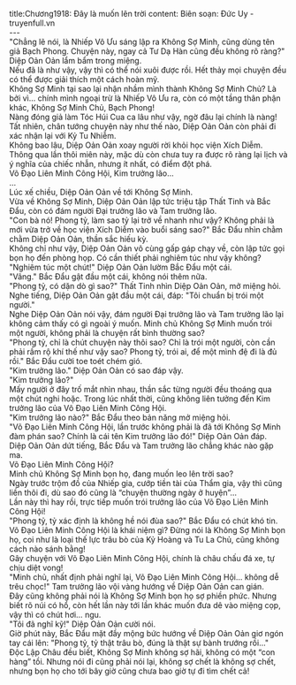 title:Chương1918: Đây là muốn lên trời
content:
Biên soạn: Đức Uy - truyenfull.vn<br>---<br>"Chẳng lẽ nói, là Nhiếp Vô Ưu sáng lập ra Không Sợ Minh, cũng dùng tên giả Bạch Phong. Chuyện này, ngay cả Tư Dạ Hàn cũng đều không rõ ràng?" Diệp Oản Oản lẩm bẩm trong miệng.<br>Nếu đã là như vậy, vậy thì có thể nói xuôi được rồi. Hết thảy mọi chuyện đều có thể được giải thích một cách hoàn mỹ.<br>Không Sợ Minh tại sao lại nhận nhầm mình thành Không Sợ Minh Chủ? Là bởi vì... chính mình ngoại trừ là Nhiếp Vô Ưu ra, còn có một tầng thân phận khác, Không Sợ Minh Chủ, Bạch Phong!<br>Nàng đóng giả làm Tóc Húi Cua ca lâu như vậy, ngờ đâu lại chính là nàng!<br>Tất nhiên, chân tướng chuyện này như thế nào, Diệp Oản Oản còn phải đi xác nhận lại với Kỷ Tu Nhiễm.<br>Không bao lâu, Diệp Oản Oản xoay người rời khỏi học viện Xích Diễm.<br>Thông qua lần thôi miên này, mặc dù còn chưa tuy ra được rõ ràng lại lịch và ý nghĩa của chiếc nhẫn, nhưng ít nhất, có điểm đột phá.<br>Võ Đạo Liên Minh Công Hội, Kim trưởng lão...<br>…<br>Lúc xế chiều, Diệp Oản Oản về tới Không Sợ Minh.<br>Vừa về Không Sợ Minh, Diệp Oản Oản lập tức triệu tập Thất Tinh và Bắc Đẩu, còn có đám người Đại trưởng lão và Tam trưởng lão.<br>"Con bà nó! Phong tỷ, làm sao tỷ lại trở về nhanh như vậy? Không phải là mới vừa trở về học viện Xích Diễm vào buổi sáng sao?" Bắc Đẩu nhìn chằm chằm Diệp Oản Oản, thần sắc hiếu kỳ.<br>Không chỉ như vậy, Diệp Oản Oản vô cùng gấp gáp chạy về, còn lập tức gọi bọn họ đến phòng họp. Có cần thiết phải nghiêm túc như vậy không?<br>"Nghiêm túc một chút!" Diệp Oản Oản lườm Bắc Đẩu một cái.<br>"Vâng." Bắc Đẩu gật đầu một cái, không nói thêm nữa.<br>"Phong tỷ, có dặn dò gì sao?" Thất Tinh nhìn Diệp Oản Oản, mở miệng hỏi.<br>Nghe tiếng, Diệp Oản Oản gật đầu một cái, đáp: "Tôi chuẩn bị trói một người."<br>Nghe Diệp Oản Oản nói vậy, đám người Đại trưởng lão và Tam trưởng lão lại không cảm thấy có gì ngoài ý muốn. Minh chủ Không Sợ Minh muốn trói một người, không phải là chuyện rất bình thường sao?<br>"Phong tỷ, chỉ là chút chuyện này thôi sao? Chỉ là trói một người, còn cần phải rầm rộ khí thế như vậy sao? Phong tỷ, trói ai, để một mình đệ đi là đủ rồi." Bắc Đẩu cười toe toét chém gió.<br>"Kim trưởng lão." Diệp Oản Oản có sao đáp vậy.<br>"Kim trưởng lão?"<br>Mấy người ở đây trố mắt nhìn nhau, thần sắc từng người đều thoáng qua một chút nghi hoặc. Trong lúc nhất thời, cũng không liên tưởng đến Kim trưởng lão của Võ Đạo Liên Minh Công Hội.<br>"Kim trưởng lão nào?" Bắc Đẩu theo bản năng mở miệng hỏi.<br>"Võ Đạo Liên Minh Công Hội, lần trước không phải là đã tới Không Sợ Minh đàm phán sao? Chính là cái tên Kim trưởng lão đó!" Diệp Oản Oản đáp.<br>Diệp Oản Oản dứt tiếng, Bắc Đẩu và Tam trưởng lão chẳng khác nào gặp ma.<br>Võ Đạo Liên Minh Công Hội?<br>Minh chủ Không Sợ Minh bọn họ, đang muốn leo lên trời sao?<br>Ngày trước trộm đồ của Nhiếp gia, cướp tiền tài của Thẩm gia, vậy thì cũng liền thôi đi, dù sao đó cũng là “chuyện thường ngày ở huyện”…<br>Lần này thì hay rồi, trực tiếp muốn trói trưởng lão của Võ Đạo Liên Minh Công Hội!<br>"Phong tỷ, tỷ xác định là không hề nói đùa sao?" Bắc Đẩu có chút khó tin.<br>Võ Đạo Liên Minh Công Hội là khái niệm gì? Đừng nói là Không Sợ Minh bọn họ, coi như là loại thế lực trâu bò của Kỷ Hoàng và Tu La Chủ, cũng không cách nào sánh bằng!<br>Gây chuyện với Võ Đạo Liên Minh Công Hội, chính là châu chấu đá xe, tự chịu diệt vong!<br>"Minh chủ, nhất định phải nghĩ lại, Võ Đạo Liên Minh Công Hội... không dễ trêu chọc!" Tam trưởng lão vội vàng hướng về Diệp Oản Oản can gián.<br>Đây cũng không phải nói là Không Sợ Minh bọn họ sợ phiền phức. Nhưng biết rõ núi có hổ, còn hết lần này tới lần khác muốn đưa dê vào miệng cọp, vậy thì có chút hơi… ngu.<br>"Tôi đã nghĩ kỹ!" Diệp Oản Oản cười nói.<br>Giờ phút này, Bắc Đẩu mặt đầy mộng bức hướng về Diệp Oản Oản giơ ngón tay cái lên: "Phong tỷ, tỷ thật trâu bò, đúng là thật sự bành trướng rồi..."<br>Độc Lập Châu đều biết, Không Sợ Minh không sợ hãi, không có một “con hàng” tồi. Nhưng nói đi cũng phải nói lại, không sợ chết là không sợ chết, nhưng bọn họ cho tới bây giờ cũng chưa bao giờ tự đi tìm chết cả!